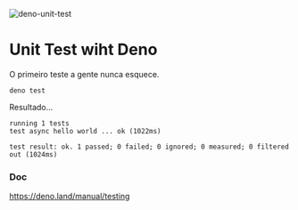 ![deno-unit-test](https://user-images.githubusercontent.com/1257048/88608960-554d0880-d059-11ea-80e2-4f16a36fa6ce.jpeg)

# Unit Test wiht Deno

O primeiro teste a gente nunca esquece.

    deno test

Resultado...

    running 1 tests
    test async hello world ... ok (1022ms)

    test result: ok. 1 passed; 0 failed; 0 ignored; 0 measured; 0 filtered out (1024ms)


### Doc

https://deno.land/manual/testing
